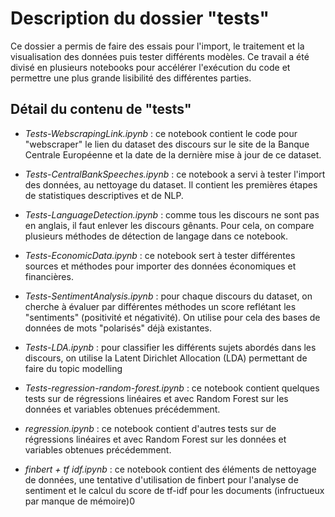 # Description du dossier "tests"

Ce dossier a permis de faire des essais pour l'import, le traitement et la visualisation des données puis tester différents modèles.
Ce travail a été divisé en plusieurs notebooks pour accélérer l'exécution du code et permettre une plus grande lisibilité des différentes parties.

## Détail du contenu de "tests"

- *Tests-WebscrapingLink.ipynb* : ce notebook contient le code pour "webscraper" le lien du dataset des discours sur le site de la Banque Centrale Européenne et la date de la dernière mise à jour de ce dataset.

- *Tests-CentralBankSpeeches.ipynb* : ce notebook a servi à tester l'import des données, au nettoyage du dataset. Il contient les premières étapes de statistiques descriptives et de NLP.

- *Tests-LanguageDetection.ipynb* : comme tous les discours ne sont pas en anglais, il faut enlever les discours gênants. Pour cela, on compare plusieurs méthodes de détection de langage dans ce notebook.

- *Tests-EconomicData.ipynb* : ce notebook sert à tester différentes sources et méthodes pour importer des données économiques et financières.

- *Tests-SentimentAnalysis.ipynb* : pour chaque discours du dataset, on cherche à évaluer par différentes méthodes un score reflétant les "sentiments" (positivité et négativité). On utilise pour cela des bases de données de mots "polarisés" déjà existantes.

- *Tests-LDA.ipynb* : pour classifier les différents sujets abordés dans les discours, on utilise la Latent Dirichlet Allocation (LDA) permettant de faire du topic modelling

- *Tests-regression-random-forest.ipynb* : ce notebook contient quelques tests sur de régressions linéaires et avec Random Forest sur les données et variables obtenues précédemment.

- *regression.ipynb* : ce notebook contient d'autres tests sur de régressions linéaires et avec Random Forest sur les données et variables obtenues précédemment.

- *finbert + tf idf.ipynb* : ce notebook contient des éléments de nettoyage de données, une tentative d'utilisation de finbert pour l'analyse de sentiment et le calcul du score de tf-idf pour les documents (infructueux par manque de mémoire)0


